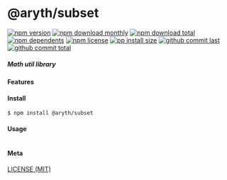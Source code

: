 # @aryth/subset

[![npm version][badge-npm-version]][url-npm]
[![npm download monthly][badge-npm-download-monthly]][url-npm]
[![npm download total][badge-npm-download-total]][url-npm]
[![npm dependents][badge-npm-dependents]][url-github]
[![npm license][badge-npm-license]][url-npm]
[![pp install size][badge-pp-install-size]][url-pp]
[![github commit last][badge-github-last-commit]][url-github]
[![github commit total][badge-github-commit-count]][url-github]

[//]: <> (Shields)
[badge-npm-version]: https://flat.badgen.net/npm/v/@aryth/subset
[badge-npm-download-monthly]: https://flat.badgen.net/npm/dm/@aryth/subset
[badge-npm-download-total]:https://flat.badgen.net/npm/dt/@aryth/subset
[badge-npm-dependents]: https://flat.badgen.net/npm/dependents/@aryth/subset
[badge-npm-license]: https://flat.badgen.net/npm/license/@aryth/subset
[badge-pp-install-size]: https://flat.badgen.net/packagephobia/install/@aryth/subset
[badge-github-last-commit]: https://flat.badgen.net/github/last-commit/hoyeungw/aryth
[badge-github-commit-count]: https://flat.badgen.net/github/commits/hoyeungw/aryth

[//]: <> (Link)
[url-npm]: https://npmjs.org/package/@aryth/subset
[url-pp]: https://packagephobia.now.sh/result?p=@aryth/subset
[url-github]: https://github.com/hoyeungw/aryth

##### Math util library

#### Features

#### Install
```console
$ npm install @aryth/subset
```

#### Usage
```js
```

#### Meta
[LICENSE (MIT)](LICENSE)
